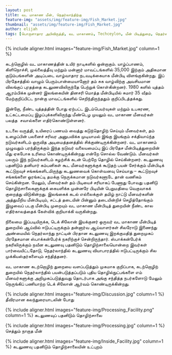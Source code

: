 ```yaml
---
layout: post
title: வட மாகாண மீன், நெதர்லாந்திற்கு
feature-img: "assets/img/feature-img/Fish_Market.jpg"
thumbnail: "assets/img/feature-img/Fish_Market.jpg"
author: elijah
tags: [பொருளாதார அபிவிருத்தி, வட மாகாணம், Techceylon, மீன் பிடித்துறை, நெதர்லாந்து, தமிழ்]
---
```


{% include aligner.html images="feature-img/Fish_Market.jpg" column=1 %}

கடற்றொழில் வட மாகாணத்தின் உயிர் நாடிகளில் ஒன்றாகும். யாழ்ப்பாணம், கிளிநொச்சி, முல்லைத்தீவு மற்றும் மன்னார் மாவட்டங்களில் 35,000 இற்கும் அதிகமான குடும்பங்களின் அடிப்படை வாழ்வாதார நடவடிக்கையாக மீன்பிடி விளங்குகின்றது. இப் பிரதேசத்தில் வாழும் பெரும்பான்மையானோர் தம் சுக வாழ்விற்கு அவசியமான விலங்குப் புரதத்தை கடலுணவிலிருந்தே பெற்றுக் கொள்கின்றனர். 1980 களில் யுத்தம் ஆரம்பிக்க முன்னர் இலங்கையின் தினசரி மொத்த மீன்பிடியில் சுமார் 35 வீதம் மேற்குறிப்பிட்ட நான்கு மாவட்டங்களில் செறிந்திருந்ததும் குறிப்பிடத்தக்கது.

இன்றோ, நீண்ட யுத்தத்தின் போது ஏற்பட்ட இடம்பெயர்வுகள் மற்றும் உபகரண, உட்கட்டமைப்பு இழப்புக்களிலிருந்து மீண்டெழ முயலும் வட மாகாண மீனவர்கள் பலத்த  சவால்களை எதிர்கொண்டுள்ளனர்.

உடலை வருத்தி, உயிரைப் பணயம் வைத்து கடுந்தொழிற் செய்யும் மீனவர்கள், தம் உழைப்பின் பலனைச் சரிவர அனுபவிக்க முடியாமல் இங்கு இயங்கும் சக்திவாய்ந்த நடுவர்களிடம் ஒருவித அடிமைத்தனத்தில் சிக்குண்டிருக்கின்றனர். வட மாகாணம் முழுவதும் பரந்திருக்கும் இந்த நடுவர் வலையமைப்பு இப் பிரதேச மீன்பிடித்துறையின் மீது ஏகபோக உரிமை கொண்டிருக்கின்றது என்றே சொல்ல வேண்டும். மீனவர்கள் பலரும் இந் நடுவர்களிடம் சுழற்சிக் கடன் பெற்றே தொழில் செய்கின்றனர். கடலுணவு பதனிடும் தனியார் கம்பனிகள் கூட மீனவர்களுக்குக் கூடுதற் பயன் சேர்க்கும் மீன்பிடிக் கூட்டுறவுச் சங்கங்களிடமிருந்து கடலுணவைக் கொள்வனவு செய்யாது &#8211; கூட்டுறவுச் சங்கங்களை ஓரங்கட்டி தமக்கு நெருக்கமான நடுவர்களூடே தான் வணிகம் செய்கின்றன. மேலும், மீனவர்கள் தம் பிடியைச் சரியாகப் பேணாது போவது பதனிடு தொழிற்சாலைகளுக்குக் கையளிக்க முன்னரே பிடியின் பெறுமதியை வெகுவாகக் குறைத்து விடுகின்றது. இலங்கைக் கடல் எல்லைக்குள் தமிழ் நாட்டு மீனவர்களின் அத்துமீறிய மீன்பிடியும், சட்டத் தடையின் பின்னும் தடையின்றிச் செழித்தோங்கும் இழுவைப் படகு மீன்பிடி முறையும் வட மாகாண மீன்பிடித் துறையின் நீண்ட கால எதிர்காலத்தைக் கேள்விக் குறியாக்கி வருகின்றது.

நிலைமை இப்படியிருக்க, டெக் சிலோன் இயக்குனர் ஒருவர் வட மாகாண மீன்பிடித் துறையில் ஆய்வில் ஈடுபட்டிருக்கும் தன்னார்வ ஆய்வாளர்கள் சிலரோடு இணைந்து அண்மையில் நெதர்லாந்து நாட்டின் பிரதான கடலுணவு இறக்குமதித் துறைமுகப் பிரதேசமான ஸ்பாக்கன்பேர்க் நகரிற்குச் சென்றிருந்தார். ஸ்பாக்கன்பேர்க் நகரிலிருக்கும் நவீன கடலுணவு பதனிடும் தொழிற்சாலையொன்றை இவர்கள் பார்வையிட்டதோடு, நெதர்லாந்தில் கடலுணவு வியாபாரத்தில் ஈடுபட்டிருக்கும் சில முக்கியஸ்தர்களையும் சந்தித்தனர்.

வட மாகாண கடற்றொழிற் துறையை வளப்படுத்தும் முகமாக குறிப்பாக, கடற்றொழிற் துறையில் நெதர்லாந்தில் பயன்படுத்தப்படும் புதிய தொழில்நுட்பங்களை எம் மீனவர்களுக்கு அறிமுகப்படுத்துவது தொடர்பாக அங்கு சந்தித்த நபர்களோடு மேலும் நெருங்கிப் பணியாற்ற டெக் சிலோன் ஆர்வம் கொண்டிருக்கின்றது.

{% include aligner.html images="feature-img/Discussion.jpg" column=1 %}
தீவிரமான கலந்துரையாடலின் போது

{% include aligner.html images="feature-img/Processing_Facility.png" column=1 %}
கடலுணவுப் பதனிடும் தொழிற்சாலை

{% include aligner.html images="feature-img/Processing.jpg" column=1 %}
செத்தும் நாறாத மீன்

{% include aligner.html images="feature-img/Inside_Facility.jpg" column=1 %}
கடலுணவு பதனிடும் தொழிற்சாலையின் உட்புறம்